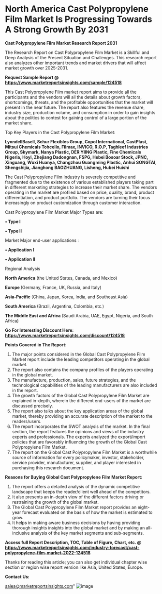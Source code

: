 # North America Cast Polypropylene Film Market Is Progressing Towards A Strong Growth By 2031

<strong>Cast Polypropylene Film Market Research Report 2031</strong>

The Research Report on Cast Polypropylene Film Market is a Skillful and Deep Analysis of the Present Situation and Challenges. This research report also analyzes other important trends and market drivers that will affect market growth over 2025-2031.

<strong>Request Sample Report @ <a href=https://www.marketreportsinsights.com/sample/124518>https://www.marketreportsinsights.com/sample/124518</a></strong>

This Cast Polypropylene Film market report aims to provide all the participants and the vendors will all the details about growth factors, shortcomings, threats, and the profitable opportunities that the market will present in the near future. The report also features the revenue share, industry size, production volume, and consumption in order to gain insights about the politics to contest for gaining control of a large portion of the market share.

Top Key Players in the Cast Polypropylene Film Market:

<strong>LyondellBasell, Schur Flexibles Group, Copol International, CastPlast, Mitsui Chemicals Tohcello, Filmax, INVICO, R.O.P, Taghleef Industries Group, Skymark, Nanya Plastic, DER YIING Plastic, Fine Chemicals Nigeria, Hoyi, Zhejiang Dadongnan, FSPG, Hebei Bosoar Stock, JPNC, Xinguang, Wuxi Huanya, Changzhou Guangming Plastic, Anhui SONGTAI, Shengshijia, Jianghong BAOZHUANG, Lisheng, Hubei Huishi</strong>

The Cast Polypropylene Film Industry is severely competitive and fragmented due to the existence of various established players taking part in different marketing strategies to increase their market share. The vendors operating in the market are profiled based on price, quality, brand, product differentiation, and product portfolio. The vendors are turning their focus increasingly on product customization through customer interaction.

Cast Polypropylene Film Market Major Types are:

<strong>• Type I

• Type II</strong>

Market Major end-user applications :

<strong>• Application I

• Application II</strong>

Regional Analysis

</u><strong><b>North America</b></strong> (the United States, Canada, and Mexico)

<strong><b>Europe </b></strong>(Germany, France, UK, Russia, and Italy)

<strong><b>Asia-Pacific</b></strong> (China, Japan, Korea, India, and Southeast Asia)

<strong><b>South America</b></strong> (Brazil, Argentina, Colombia, etc.)

<strong><b>The Middle East and Africa</b></strong> (Saudi Arabia, UAE, Egypt, Nigeria, and South Africa)

<strong>Go For Interesting Discount Here: <a href=https://www.marketreportsinsights.com/discount/124518>https://www.marketreportsinsights.com/discount/124518</a></strong>

<strong>Points Covered in The Report:</strong>
<ol>
  <li>The major points considered in the Global Cast Polypropylene Film Market report include the leading competitors operating in the global market.</li>
  <li>The report also contains the company profiles of the players operating in the global market.</li>
  <li>The manufacture, production, sales, future strategies, and the technological capabilities of the leading manufacturers are also included in the report.</li>
  <li>The growth factors of the Global Cast Polypropylene Film Market are explained in-depth, wherein the different end-users of the market are discussed precisely.</li>
  <li>The report also talks about the key application areas of the global market, thereby providing an accurate description of the market to the readers/users.</li>
  <li>The report incorporates the SWOT analysis of the market. In the final section, the report features the opinions and views of the industry experts and professionals. The experts analyzed the export/import policies that are favorably influencing the growth of the Global Cast Polypropylene Film Market.</li>
  <li>The report on the Global Cast Polypropylene Film Market is a worthwhile source of information for every policymaker, investor, stakeholder, service provider, manufacturer, supplier, and player interested in purchasing this research document.</li>
</ol>
<strong>Reasons for Buying Global Cast Polypropylene Film Market Report:</strong>

<ol>
  <li>The report offers a detailed analysis of the dynamic competitive landscape that keeps the reader/client well ahead of the competitors.</li>
  <li>It also presents an in-depth view of the different factors driving or restraining the growth of the global market.</li>
  <li>The Global Cast Polypropylene Film Market report provides an eight-year forecast evaluated on the basis of how the market is estimated to grow.</li>
  <li>It helps in making aware business decisions by having providing thorough insights insights into the global market and by making an all-inclusive analysis of the key market segments and sub-segments.</li>
</ol>
<strong>Access full Report Description, TOC, Table of Figure, Chart, etc. @ <a href=https://www.marketreportsinsights.com/industry-forecast/cast-polypropylene-film-market-2022-124518>https://www.marketreportsinsights.com/industry-forecast/cast-polypropylene-film-market-2022-124518</a></strong>


Thanks for reading this article; you can also get individual chapter wise section or region wise report version like Asia, United States, Europe.

<strong>Contact Us:</strong>

sales@marketreportsinsights.com"
![image](https://github.com/user-attachments/assets/54166c49-2265-44ce-b94d-1461ee97fd6c)
